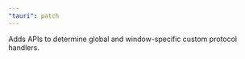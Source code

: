 ```yaml
---
"tauri": patch
---
```


Adds APIs to determine global and window-specific custom protocol handlers.
